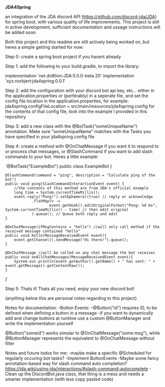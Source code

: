 **JDA4Spring**

an integration of the JDA discord API (https://github.com/discord-jda/JDA) for spring boot, with various quality of life improvements.
This project is still in active development, sufficiant documentation and ussage instructions will be added soon.

Both this project and this readme are still actively being worked on, but heres a simple getting started for now:

Step 0: create a spring boot project if you havent already

Step 1: add the following to your build.gradle, to import the library:

implementation 'net.dv8tion:JDA:5.0.0-beta.20'
implementation 'xyz.norbjert:jda4spring:0.0.1'

Step 2: add the configuration with your discord bot api key, etc... either in the application.properties or (perferably)
in a seperate file, and set the config file location in the application.properties, for example:
jda4spring.configFileLocation = src/main/resources/jda4spring.config
for the contents of that config file, look into the example I provided in this repository

Step 3: add a new class with the @BotTask("someUniqueName") annotation. Make sure "someUniqueName" matches
with the Tasks you have specified in your jda4spring.config file

Step 4: create a method with @OnChatMessage if you want it to respond to or process chat messages, or @SlashCommand
if you want to add slash commands to your bot. Heres a little example:


`@BotTask("ExampleBot")
public class ExampleBot {

    @SlashCommand(command = "ping", description = "Calculate ping of the bot")
    public void ping(SlashCommandInteractionEvent event) {
        //the contents of this method are from JDA's official example
        long time = System.currentTimeMillis();
        event.reply("Pong!").setEphemeral(true) // reply or acknowledge
                .flatMap(v ->
                        event.getHook().editOriginalFormat("Pong: %d ms", System.currentTimeMillis() - time) // then edit original
                ).queue(); // Queue both reply and edit
    }
    
    @OnChatMessage(ifMsgContains = "hello") //will only call method if the received message contained "hello"
    public void hello(MessageReceivedEvent event){
        event.getChannel().sendMessage("Hi there!").queue();
    }
    
    @OnChatMessage //will be called on any chat message the bot receives
    public void onAllChatMessages(MessageReceivedEvent event){
        System.out.println(event.getAuthor().getName() + " has sent: " + event.getMessage().getContentRaw());
    }
}`


Step 5: Thats it! Thats all you need, enjoy your new discord bot!
















(anything below this are personal notes regarding to this project)




Notes for documentation:
-Button Events:
-@Button("id") requires ID, to be defined when defining a button in a message
-if you want to dynamically add and change buttons at runtime use a custom @ButtonManager and write the implementation yourself

@Button("someid") works simular to @OnChatMessage("some msg"), while @ButtonManager represents the equivalent to @OnChatMessage without filter


Notes and future todos for me:
-maybe make a specific @Scheduled for regularly occuring bot tasks?
-Implement ButtonEvents
-Maybe some fancy annotation-based way for slash command auto completion? https://jda.wiki/using-jda/interactions/#slash-command-autocomplete
-Clean up the DiscordBot.java class, that thing is a mess and needs a smarter implementation (with less copy pasted code)